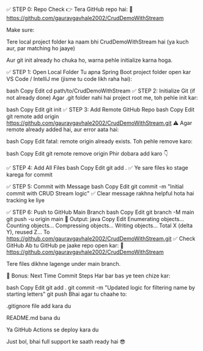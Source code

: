 ✅ STEP 0: Repo Check
👉 Tera GitHub repo hai:
🔗 https://github.com/gauravgavhale2002/CrudDemoWithStream

Make sure:

Tere local project folder ka naam bhi CrudDemoWithStream hai (ya kuch aur, par matching ho jaaye)

Aur git init already ho chuka ho, warna pehle initialize karna hoga.

✅ STEP 1: Open Local Folder
Tu apna Spring Boot project folder open kar VS Code / IntelliJ me (jisme tu code likh raha hai):

bash
Copy
Edit
cd path/to/CrudDemoWithStream
✅ STEP 2: Initialize Git (if not already done)
Agar .git folder nahi hai project root me, toh pehle init kar:

bash
Copy
Edit
git init
✅ STEP 3: Add Remote GitHub Repo
bash
Copy
Edit
git remote add origin https://github.com/gauravgavhale2002/CrudDemoWithStream.git
⚠️ Agar remote already added hai, aur error aata hai:

bash
Copy
Edit
fatal: remote origin already exists.
Toh pehle remove karo:

bash
Copy
Edit
git remote remove origin
Phir dobara add karo 👇

✅ STEP 4: Add All Files
bash
Copy
Edit
git add .
✅ Ye sare files ko stage karega for commit

✅ STEP 5: Commit with Message
bash
Copy
Edit
git commit -m "Initial commit with CRUD Stream logic"
✅ Clear message rakhna helpful hota hai tracking ke liye

✅ STEP 6: Push to GitHub Main Branch
bash
Copy
Edit
git branch -M main
git push -u origin main
🎉 Output:
java
Copy
Edit
Enumerating objects...
Counting objects...
Compressing objects...
Writing objects...
Total X (delta Y), reused Z...
To https://github.com/gauravgavhale2002/CrudDemoWithStream.git
✅ Check GitHub
Ab tu GitHub pe jaake repo open kar:
🔗 https://github.com/gauravgavhale2002/CrudDemoWithStream

Tere files dikhne lagenge under main branch.

🧠 Bonus: Next Time Commit Steps
Har bar bas ye teen chize kar:

bash
Copy
Edit
git add .
git commit -m "Updated logic for filtering name by starting letters"
git push
Bhai agar tu chaahe to:

.gitignore file add kara du

README.md bana du

Ya GitHub Actions se deploy kara du

Just bol, bhai full support ke saath ready hai 😎